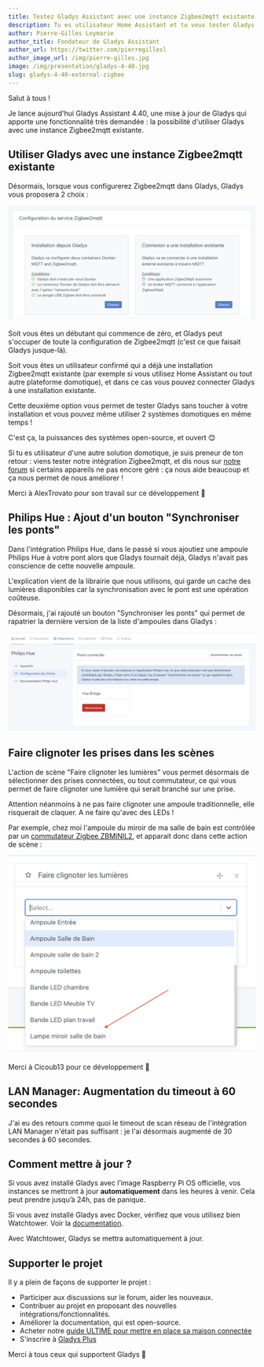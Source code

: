 ```yaml
---
title: Testez Gladys Assistant avec une instance Zigbee2mqtt existante !
description: Tu es utilisateur Home Assistant et tu veux tester Gladys sans toucher à ton installation ? C'est possible !
author: Pierre-Gilles Leymarie
author_title: Fondateur de Gladys Assistant
author_url: https://twitter.com/pierregillesl
author_image_url: /img/pierre-gilles.jpg
image: /img/presentation/gladys-4-40.jpg
slug: gladys-4-40-external-zigbee
---
```


Salut à tous !

Je lance aujourd'hui Gladys Assistant 4.40, une mise à jour de Gladys qui apporte une fonctionnalité très demandée : la possibilité d'utiliser Gladys avec une instance Zigbee2mqtt existante.

## Utiliser Gladys avec une instance Zigbee2mqtt existante

Désormais, lorsque vous configurerez Zigbee2mqtt dans Gladys, Gladys vous proposera 2 choix :

![Gladys choix mode Zigbee2mqtt](../../../static/img/articles/fr/gladys-4-40/choose-zigbee-mode.png)

<!--truncate-->

Soit vous êtes un débutant qui commence de zéro, et Gladys peut s'occuper de toute la configuration de Zigbee2mqtt (c'est ce que faisait Gladys jusque-là).

Soit vous êtes un utilisateur confirmé qui a déjà une installation Zigbee2mqtt existante (par exemple si vous utilisez Home Assistant ou tout autre plateforme domotique), et dans ce cas vous pouvez connecter Gladys à une installation existante.

Cette deuxième option vous permet de tester Gladys sans toucher à votre installation et vous pouvez même utiliser 2 systèmes domotiques en même temps !

C'est ça, la puissances des systèmes open-source, et ouvert 😊

Si tu es utilisateur d'une autre solution domotique, je suis preneur de ton retour : viens tester notre intégration Zigbee2mqtt, et dis nous sur [notre forum](https://community.gladysassistant.com/) si certains appareils ne pas encore géré : ça nous aide beaucoup et ça nous permet de nous améliorer !

Merci à AlexTrovato pour son travail sur ce développement 🙌

## Philips Hue : Ajout d'un bouton "Synchroniser les ponts"

Dans l'intégration Philips Hue, dans le passé si vous ajoutiez une ampoule Philips Hue à votre pont alors que Gladys tournait déjà, Gladys n'avait pas conscience de cette nouvelle ampoule.

L'explication vient de la librairie que nous utilisons, qui garde un cache des lumières disponibles car la synchronisation avec le pont est une opération coûteuse.

Désormais, j'ai rajouté un bouton "Synchroniser les ponts" qui permet de rapatrier la dernière version de la liste d'ampoules dans Gladys :

![Gladys synchronisation pont Philips Hue](../../../static/img/articles/fr/gladys-4-40/sync-hue-bridges.png)

## Faire clignoter les prises dans les scènes

L'action de scène "Faire clignoter les lumières" vous permet désormais de sélectionner des prises connectées, ou tout commutateur, ce qui vous permet de faire clignoter une lumière qui serait branché sur une prise.

Attention néanmoins à ne pas faire clignoter une ampoule traditionnelle, elle risquerait de claquer. A ne faire qu'avec des LEDs !

Par exemple, chez moi l'ampoule du miroir de ma salle de bain est contrôlée par un [commutateur Zigbee ZBMINIL2](https://www.domadoo.fr/fr/peripheriques/6619-sonoff-commutateur-intelligent-sans-neutre-zigbee-30-zbminil2.html?domid=17), et apparait donc dans cette action de scène :

![Clignoter prises scènes](../../../static/img/articles/fr/gladys-4-40/blink-switch.png)

Merci à Cicoub13 pour ce développement 🙌

## LAN Manager: Augmentation du timeout à 60 secondes

J'ai eu des retours comme quoi le timeout de scan réseau de l'intégration LAN Manager n'était pas suffisant : je l'ai désormais augmenté de 30 secondes à 60 secondes.

## Comment mettre à jour ?

Si vous avez installé Gladys avec l’image Raspberry Pi OS officielle, vos instances se mettront à jour **automatiquement** dans les heures à venir. Cela peut prendre jusqu’à 24h, pas de panique.

Si vous avez installé Gladys avec Docker, vérifiez que vous utilisez bien Watchtower. Voir la [documentation](/fr/docs/installation/docker#mise-à-jour-automatique-avec-watchtower).

Avec Watchtower, Gladys se mettra automatiquement à jour.

## Supporter le projet

Il y a plein de façons de supporter le projet :

- Participer aux discussions sur le forum, aider les nouveaux.
- Contribuer au projet en proposant des nouvelles intégrations/fonctionnalités.
- Améliorer la documentation, qui est open-source.
- Acheter notre [guide ULTIME pour mettre en place sa maison connectée](https://formation.gladysassistant.com/)
- S'inscrire à [Gladys Plus](/fr/plus)

Merci à tous ceux qui supportent Gladys 🙏
